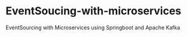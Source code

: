 # EventSoucing-with-microservices
EventSourcing with Microservices using Springboot and Apache Kafka
